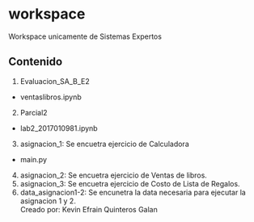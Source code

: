 # workspace

Workspace unicamente de Sistemas Expertos

## Contenido

1. Evaluacion_SA_B_E2
  - ventaslibros.ipynb
2. Parcial2
  - lab2_2017010981.ipynb
3. asignacion_1: Se encuetra ejercicio de Calculadora
  - main.py
4. asignacion_2: Se encuetra ejercicio de Ventas de libros.                                                                                                                          
5. asignacion_3: Se encuetra ejercicio de Costo de Lista de Regalos.                                                                                                                
6. data_asignacion1-2: Se encunetra la data necesaria para ejecutar la asignacion 1 y 2.                                                                                                                                                                                                                                                                                                             
Creado por: Kevin Efrain Quinteros Galan
